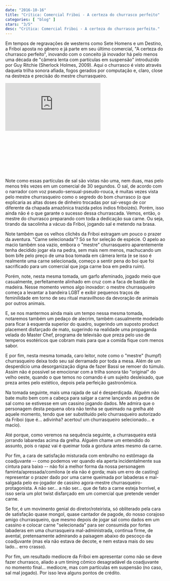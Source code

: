 ```yaml
---
date: "2016-10-16"
title: "Crítica: Comercial Friboi - A certeza do churrasco perfeito"
categories: [ "blog" ]
stars: "3/5"
desc: "Crítica: Comercial Friboi - A certeza do churrasco perfeito."
---
```


Em tempos de regravações de westerns como Sete Homens e um Destino, a Friboi aposta no gênero e já parte em seu último comercial, "A certeza do churrasco perfeito", inovando com o conceito já inovador há pelo menos uma década de "câmera lenta com partículas em suspensão" introduzido por Guy Ritchie (Sherlock Holmes, 2009). Aqui o churrasco é visto através daquela trilha sonora afiada, fogos gerados por computação e, claro, close na destreza e precisão do mestre churrasqueiro.

<div class="video_container" style="position:relative;width:100%;height:0;padding-bottom:56.25%">
<iframe class="video_youtube" src="https://www.youtube.com/embed/19Rrx_CMKI4" frameborder="0" allowfullscreen></iframe>
</div>

Note como essas partículas de sal são vistas não uma, nem duas, mas pelo menos três vezes em um comercial de 30 segundos. O sal, de acordo com o narrador com voz pseudo-sensual-pseudo-rouca, é muitas vezes vista pelo mestre churrasqueiro como o segredo do bom churrasco (o que explicaria as altas doses de dinheiro trocadas por sal-vesgo de cor diferente da chapada amazônica trazida pelos índios friboizés). Porém, isso ainda não é o que garante o sucesso dessa churrascada. Vemos, então, o mestre do churrasco preparando com toda a dedicação sua carne. Ou seja, tirando da sacolinha a vácuo da Friboi, jogando sal e metendo na brasa.

Note também que os velhos clichês da Friboi estragam um pouco o prazer da aventura. "Carne selecionada"? Só se for seleção de espécie. O apelo ao macio também soa vazio, embora o "mestre" churrasqueiro aparentemente tenha decidido jogar ela na pedra, sem mais nem menos, machucando um bom bife pelo preço de uma boa tomada em câmera lenta (e se isso é realmente uma carne selecionada, começo a sentir pena do boi que foi sacrificado para um comercial que joga carne boa em pedra ruim).

Porém, note, nesta mesma tomada, um garfo afeminado, jogado meio que casualmente, perfeitamente alinhado em cruz com a faca de bastão de madeira. Nesse momento vemos algo inovador: o mestre churrasqueiro começa a levantar a bandeira LGBT e exibir pequenos traços de feminilidade em torno de seu ritual maravilhoso da devoração de animais por outros animais.

E, se nos mantermos ainda mais um tempo nessa mesma tomada, notaremos também um pedaço de alecrim, também casualmente modelado para ficar à esquerda superior do quadro, sugerindo um suposto product placement disfarçado de mato, sugerindo na realidade uma propaganda velada do Master Chef, programa de televisão que preza pelo uso de temperos esotéricos que cobram mais para que a comida fique com menos sabor.

E por fim, nesta mesma tomada, caro leitor, note como o "mestre" (humpf) churrasqueiro deixa todo seu sal derramado por toda a mesa. Além de um desperdício uma desorganização digna de fazer Bassi se remoer do túmulo. Assim não é possível se emocionar com a trilha sonora tão "original" do velho oeste, quando o que temos no comando é um sujeito desleixado, que preza antes pelo estético, depois pela perfeição gastronômica.

Na tomada seguinte, mais uma rajada de sal é desperdiçada. Alguém não bate muito bem com a cabeça para salgar a carne lançando as pedras de sal como se estivesse em um cassino jogando dados. Me admira que o personagem desta pequena obra não tenha se queimado na grelha até aquele momento, tendo que ser substituído pelo churrasqueiro autorizado da Friboi (que é... adivinha? acertou! um churrasqueiro selecionado... e macio).

Até porque, como veremos na sequência seguinte, a churrasqueira está jorrando labaredas acima da grelha. Alguém chame um entendido do assunto, pois o rapaz vai é queimar toda a gordura antes mesmo da carne.

Por fim, a cara de satisfação misturada com embrulho no estômago da coadjuvante -- como podemos ver quando ela aperta incidentalmente sua cintura para baixo -- não foi a melhor forma da nossa personagem faminta/apressada/comilona (e ela não é gorda; mais um erro de casting) representar o prazer dado por uma carne queimada por labaderas e mal-salgada pelo ex-jogador de cassino agora-mestre churrasqueiro-protagonista. A não ser... a não ser... que de fato a carne esteja horrível, e isso seria um plot twist disfarçado em um comercial que pretende vender carne.

Se for, é um movimento genial do diretor/roteirista, só obliterado pela cara de satisfação quase mongol, quase cantador de pagode, do nosso corajoso amigo churrasqueiro, que mesmo depois de jogar sal como dados em um cassino e colocar carne "selecionada" para ser consumida por fortes labaderas em uma churrasqueira mal-administrada, continua firme, de avental, pretensamente admirando a paisagem abaixo do pescoço da coadjuvante (mas ela não estava de decote, e nem estava mais do seu lado... erro crasso).

Por fim, um resultado medíocre da Friboi em apresentar como não se deve fazer churrasco, aliado a um timing cômico desagradável da coadjuvante no momento final... medíocre, mas com partículas em suspensão (no caso, sal mal jogado). Por isso leva alguns pontos de crédito.
